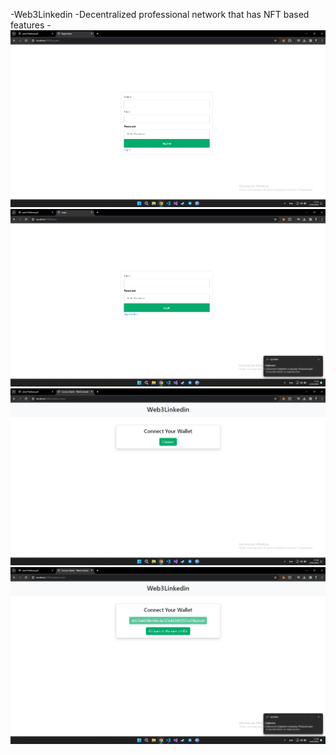 -Web3Linkedin
-Decentralized professional network that has NFT based features
-![Registration photo](/reg.png?raw=true "Register") 
![Login photo](/log.png?raw=true "Login")
![Wallet connection photo](/wal.png?raw=true "Wallet connect")
![Wallet connected photo](/wal2.png?raw=true "Wallet connect 2")
